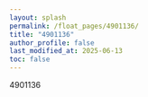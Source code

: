 ```yaml
---
layout: splash
permalink: /float_pages/4901136/
title: "4901136"
author_profile: false
last_modified_at: 2025-06-13
toc: false
---
```

 
4901136
